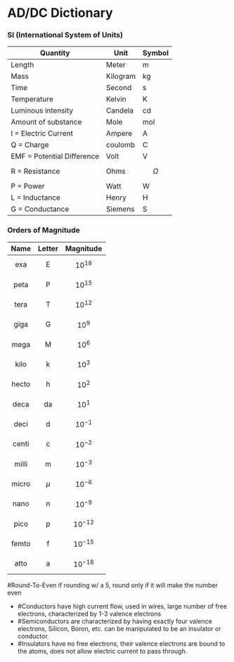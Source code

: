 # AD/DC Dictionary
### SI (International System of Units)  

| Quantity | Unit | Symbol |
| -------- | --------- | ------- |
| Length | Meter | m |
| Mass | Kilogram | kg |
| Time | Second | s |
| Temperature | Kelvin | K |
| Luminous intensity | Candela | cd |
| Amount of substance | Mole | mol |
| I = Electric Current | Ampere | A |
| Q = Charge | coulomb | C |
| EMF = Potential Difference | Volt | V |
| R = Resistance | Ohms | $$\Omega$$ |
| P = Power | Watt | W |
| L = Inductance | Henry | H |
| G = Conductance | Siemens | S |

### Orders of Magnitude

|Name|Letter|Magnitude|
|:---:|:---:|---|
|exa|E|$$10^{18}$$|
|peta|P|$$10^{15}$$|
|tera|T|$$10^{12}$$|
|giga|G|$$10^9$$|
|mega|M|$$10^6$$|
|kilo|k|$$10^3$$|
|hecto|h|$$10^2$$|
|deca|da|$$10^1$$|
|deci|d|$$10^{-1}$$|
|centi|c|$$10^{-2}$$|
|milli|m|$$10^{-3}$$|
|micro|$$\mu$$|$$10^{-6}$$|
|nano|n|$$10^{-9}$$|
|pico|p|$$10^{-12}$$|
|femto|f|$$10^{-15}$$|
|atto|a|$$10^{-18}$$|

#Round-To-Even if rounding w/ a 5, round only if it will make the number even
- #Conductors have high current flow, used in wires, large number of free electrons, characterized by 1-3 valence electrons
- #Semiconductors are characterized by having exactly four valence electrons, Silicon, Boron, etc. can be manipulated to be an insulator or conductor.
- #Insulators have no free electrons, their valence electrons are bound to the atoms, does not allow electric current to pass through.
